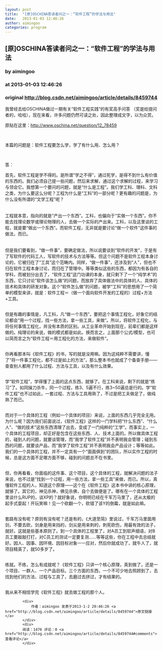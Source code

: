 ```yaml
---
layout: post
title:  "[原]OSCHINA答读者问之一：“软件工程”的学法与用法"
date:   2013-01-03 12:46:26
author: aimingoo
categories: program
---
```


## [原]OSCHINA答读者问之一：“软件工程”的学法与用法
### by aimingoo
### at 2013-01-03 12:46:26
### original <http://blog.csdn.net/aimingoo/article/details/8459744>

<p>我曾经去给OSCHINA做过一期有关“软件工程实践”的有奖高手问答 （奖是给提问者的，哈哈），现在来看，许多问题仍然可读之处，因此整理成文字，以为众赏。</p>
<p>原贴在这里：<a href="http://www.oschina.net/question/12_78459">http://www.oschina.net/question/12_78459</a></p>
<p><br>
</p>
<p>本篇的问题是：软件工程要怎么学，学了有什么用、怎么用？</p>
<p><br>
</p>
<p>答：</p>
<p>首先，软件工程是学不得的。是所谓“学之不得”，通过死学，是得不到什么有价值的东西的。我们必须自己提一些问题，然后来求解，通过这个求解的过程，来学习与领会它。我想第一个要问的问题，就是“什么是工程”。我们学工科、理科、文科之类，为什么要这么分呢？工程为什么是“工科”的一部分呢？更有趣的问题是，为什么没有所谓的“文学工程”呢？</p>
<p>　　<br>
工程就本意，指向的就是“产出一个东西”。工科，也偏向于“实做一个东西”。你不能去找理论数学或理论物理的人，去做一个实际的产出来。工科，以及这里谈的工程，就是要“做出一个东西”。而软件工程，无非就是要讨论“做一个软件”这件事的做法，而已。</p>
<p>　　<br>
但是我们要看到，“做一件事”，要确定做法，所以说要谈到“软件的开发”，于是有了写软件的代码工人，写软件的技术与方法等等。但这个问题不是软件工程本身讨论的，它被归在了“工具”这个范畴内。同样，“做一件事”，还涉及到“人”，但也不归在软件工程本身讨论，而归在了管理中。等等类似这些的东西，都因为有各自的学科，而被划分出去了，“软件工程”这门功课的本身，就只剩下了一个“纯学术”的东西，它只讨论“软件该怎么做”的问题，而放弃了具体做法中的具体的人、具体的技术和具体的研发对象。这个“软件怎么做”的问题，被学“工科”的思想用了一个简单的模型来讲，就是：软件工程＝（做一个面向软件开发的工程的）过程+方法+工具。</p>
<p><br>
但是有趣的事情是，凡工科，凡“做一个东西”，要把这个事情工程化，好象它的结论都会“用一个过程，找一些方法，拿一些工具，来做”。所以，将软件工程化，与将任何事情工程化，并没有本质的区别。从工业革命开始到现在，前辈们都是这样做的。纯理论的来说，做的模式都是如此。换而言之，上面那个公式/模型，也可以简而言之为“软件工程＝用工程化的方法，来做软件”。</p>
<p><br>
你再看那本叫《软件工程》的书，写的就是没用嘛。因为这纯粹不需要讲，懂了“将一件事工程化，都不过是如上的方法”，那么整本书也就成了个备查手册——查查别人都用了什么过程、方法与工具，以及有什么效果。</p>
<p><br>
学“软件工程”，学得懂了上面的这点东西，就够了。在工科来说，剩下的就是“练习”了。如同操刀杀牛，同一个过程，练3、5遍不行，练3~50遍总是行的。学“软件工程”也不过如此，一套过程、方法与工具用熟了，不过是把工夫做足了，做纯熟了而已。</p>
<p><br>
而对于一个具体的工程（例如一个具体的项目）来说，上面的东西几乎完全无用。为什么呢？因为我们前面说过，《软件工程》这样的一门学科把“什么东西”、“什么人”、“做的技术”这些东西清理了出去，变成了一门纯粹的“工学”。而事实上，一个具体的工程项目，却正好是包含在这些东西、人、技术上面的。所以做具体工程的，碰到人的问题，就要谈管理，而“我学了软件工程”并不表明我会管理；碰到东西的问题，就要谈产品，而“我学了软件工程”并不表明我会产品设计；等等如此。我们的一个具体的工程，并不一定具有一个“面面俱到”的团队，所以实作工程的时候，总是这方面不足哪方面不够，碰到的问题总不在书里。</p>
<p><br>
但，你再看看，你面临的这件事、这个项目，这个具体的工程，就解决问题的法子来说，也不过是“找到一个过程，用一些方法，拿一些工具”来做，而已。所以，真懂软件工程的人，知道这个原理——这个在《软件工程》这本书中讲的核心原理，就够了。其它的，神见杀神，佛见杀佛，自个去做便是了。哪有在一个具体的工程里谈什么RUP的，谈XP的？就好象说，你明明已经在千军万马里了，还从太极的起手式耍起！开玩笑嘛！见一个砍翻一个，砍错了该Y的倒霉，就是如此嘛。</p>
<p><br>
套路有没有呢？原则有没有呢？还是有的，《大道至简》里说过，千军万马里面用剑，不要去砍，剑身是用来挡的，剑尖是用来刺的，刺死砍伤，用最有效的法子，就好。这就是些基本原则了。到一个具体的工程里了，对A员工到软声细语，对B员工要敲敲打打，对C员工的测试一定要复测……等等这些，你在工程中去总结就好。因人、因事、因环境、因目标对象一一应对，然后你就成功了，就牛人了，就项目精英了，就50多岁了。</p>
<p><br>
练就。不练，怎么有成就呢？《软件工程》只讲一个核心原理，真到做了，还是一个项目、一群人、一个产品目标。三个方面的东西，一个不可少地去照顾到了，去找到他们的方法、过程与工具了，去磨过去拼过，才有结果的。</p>
<p><br>
我从来不相信学完《软件工程》就去做工程的那个人。<br>
</p>

            <div>
                作者：aimingoo 发表于2013-1-2 20:46:26 <a href="http://blog.csdn.net/aimingoo/article/details/8459744">原文链接</a>
            </div>
            <div>
            阅读：1476 评论：0 <a href="http://blog.csdn.net/aimingoo/article/details/8459744#comments">查看评论</a>
            </div>